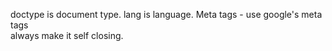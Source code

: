 doctype is document type.
lang is language.
Meta tags -
use google's meta tags
<br /> always make it self closing.